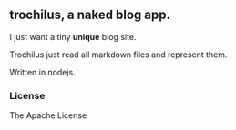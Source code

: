 ## trochilus, a naked blog app.
I just want a tiny **unique** blog site. 

Trochilus just read all markdown files and represent them. 

Written in nodejs.

### License
The Apache License
